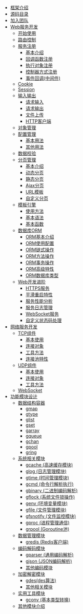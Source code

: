 * [框架介绍](index)
* [源码目录](source)
* [加入团队](joinus)
* [Web服务开发]()
    * [开始使用](net/ghttp/index)
    * [路由控制](net/ghttp/router)
    * [服务注册]()
        * [基本介绍](net/ghttp/service/index)
        * [回调函数注册](net/ghttp/service/handler)
        * [执行对象注册](net/ghttp/service/object)
        * [控制器方式注册](net/ghttp/service/controller)
        * [事件回调(中间件)](net/ghttp/service/hook)
    * [Cookie](net/ghttp/cookie)
    * [Session](net/ghttp/session)
    * [输入输出]()
        * [请求输入](net/ghttp/request)
        * [请求输出](net/ghttp/response)
        * [文件上传](net/ghttp/upload-server)
        * [HTTP客户端](net/ghttp/client)
    * [对象管理](frame/g/index)
    * [配置管理]()
        * [基本用法](os/gcfg/index)
        * [其他用法](os/gcfg/other)
    * [数据校验](util/gvalid/index)
    * [分页管理]()
        * [基本介绍](util/gpage/index)
        * [动态分页](util/gpage/dynamic)
        * [静态分页](util/gpage/static)
        * [Ajax分页](util/gpage/ajax)
        * [URL模板](util/gpage/template)
        * [自定义分页](util/gpage/custom)
    * [模板引擎]()
        * [使用方法](os/gview/index)
        * [基本语法](os/gview/tags)
        * [基本函数](os/gview/funcs)
    * [数据库ORM]()
        * [ORM基本介绍](database/orm/index)
        * [ORM使用配置](database/orm/config)
        * [ORM链式操作](database/orm/linkop)
        * [ORM方法操作](database/orm/method)
        * [ORM事务操作](database/orm/transaction)
        * [ORM高级特性](database/orm/senior)
        * [ORM数据库类型](database/orm/database)
    * [Web开发进阶]()
        * [HTTPS服务](net/ghttp/https)
        * [平滑重启特性](net/ghttp/graceful)
        * [服务性能分析](net/ghttp/pprof)
        * [服务日志管理](net/ghttp/logs)
        * [WebSocket服务](net/ghttp/websocket)
        * [自定义状态码处理](net/ghttp/status)
* [网络服务开发]()
    * [TCP组件]()
        * [基本使用](net/gtcp/index)
        * [连接对象](net/gtcp/conn)
        * [工具方法](net/gtcp/funcs)
        * [连接池特性](net/gtcp/pool)
    * [UDP组件]()
        * [基本使用](net/gudp/index)
        * [连接对象](net/gudp/conn)
        * [工具方法](net/gudp/funcs)
    * [WebSocket](net/ghttp/websocket)
* [功能模块设计]()
    * [数据结构容器]()
        * [gmap](container/gmap/index)
        * [gtype](container/gtype/index)
        * [glist](container/glist/index)
        * [gset](container/gset/index)
        * [garray](container/garray/index)
        * [gqueue](container/gqueue/index)
        * [gchan](container/gchan/index)
        * [gpool](container/gpool/index)
        * [gring](container/gring/index)
    * [系统相关模块]()
        * [gcache (高速缓存模块)](os/gcache/index)
        * [glog (日志管理模块)](os/glog/index)
        * [gtime (时间管理模块)](os/gtime/index)
        * [gcmd (命令行解析执行)](os/gcmd/index)
        * [gbinary (二进制编码解析)](os/gbinary/index)
        * [gflock (系统文件锁操作)](os/gflock/index)
        * [genv (环境变量模块)](os/genv/index)
        * [gfile (文件管理模块)](os/gfile/index)
        * [gfsnotify (文件监控模块)](os/gfsnotify/index)
        * [gproc (进程管理通信)](os/gproc/index)
        * [grpool (Goroutine池)](os/grpool/index)
    * [数据管理模块]()
        * [gredis (Redis客户端)](database/gredis/index)
    * [编码解码模块]()
        * [gparser (通用编码解析)](encoding/gparser/index)
        * [gjson (JSON编码解析)](encoding/gjson/index)
        * [其他编码模块](encoding/index)
    * [加密解密模块]()
        * [gdes(des算法)](crypto/gdes/index)
        * [其他相关模块](crypto/index)
    * [实用工具模块]()
        * [gconv (基本类型转换)](util/gconv/index)
    * [其他模块介绍](other)
